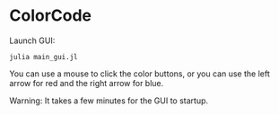 # ColorCode

Launch GUI:

    julia main_gui.jl

You can use a mouse to click the color buttons, or you can use the left arrow for red and the right arrow for blue.
    
Warning: It takes a few minutes for the GUI to startup.
